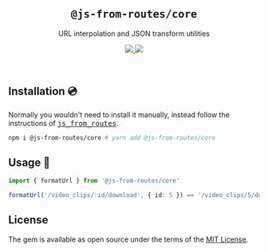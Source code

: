 <h2 align='center'><samp>@js-from-routes/core</samp></h2>

<p align='center'>URL interpolation and JSON transform utilities</p>

<p align='center'>
  <a href='https://www.npmjs.com/package/@js-from-routes/core'>
    <img src='https://img.shields.io/npm/v/@js-from-routes/core?color=222&style=flat-square'>
  </a>
  <a href='https://github.com/ElMassimo/js_from_routes/blob/main/LICENSE.txt'>
    <img src='https://img.shields.io/badge/license-MIT-blue.svg'>
  </a>
</p>

<br>

[js_from_routes]: https://github.com/ElMassimo/js_from_routes

## Installation 💿

Normally you wouldn't need to install it manually, instead follow the instructions
of [<kbd>js_from_routes</kbd>][js_from_routes].

```bash
npm i @js-from-routes/core # yarn add @js-from-routes/core
```

## Usage 🚀

```ts
import { formatUrl } from '@js-from-routes/core'

formatUrl('/video_clips/:id/download', { id: 5 }) == '/video_clips/5/download'
```

## License

The gem is available as open source under the terms of the [MIT License](https://opensource.org/licenses/MIT).
